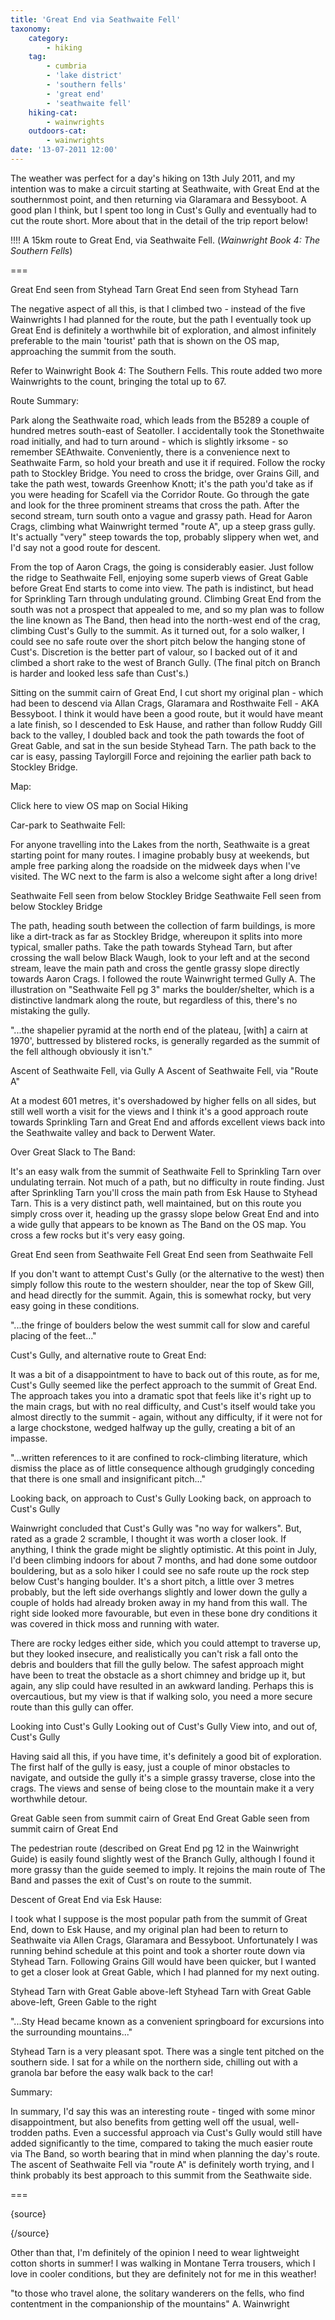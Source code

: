```yaml
---
title: 'Great End via Seathwaite Fell'
taxonomy:
    category:
        - hiking
    tag:
        - cumbria
        - 'lake district'
        - 'southern fells'
        - 'great end'
        - 'seathwaite fell'
    hiking-cat:
        - wainwrights
    outdoors-cat:
        - wainwrights
date: '13-07-2011 12:00'
---
```


The weather was perfect for a day's hiking on 13th July 2011, and my intention was to make a circuit starting at Seathwaite, with Great End at the southernmost point, and then returning via Glaramara and Bessyboot. A good plan I think, but I spent too long in Cust's Gully and eventually had to cut the route short. More about that in the detail of the trip report below!

!!!! A 15km route to Great End, via Seathwaite Fell. (*Wainwright Book 4: The Southern Fells*)

===

Great End seen from Styhead Tarn
Great End seen from Styhead Tarn

The negative aspect of all this, is that I climbed two - instead of the five Wainwrights I had planned for the route, but the path I eventually took up Great End is definitely a worthwhile bit of exploration, and almost infinitely preferable to the main 'tourist' path that is shown on the OS map, approaching the summit from the south.

Refer to Wainwright Book 4: The Southern Fells. This route added two more Wainwrights to the count, bringing the total up to 67.

Route Summary:

Park along the Seathwaite road, which leads from the B5289 a couple of hundred metres south-east of Seatoller. I accidentally took the Stonethwaite road initially, and had to turn around - which is slightly irksome - so remember SEAthwaite. Conveniently, there is a convenience next to Seathwaite Farm, so hold your breath and use it if required. Follow the rocky path to Stockley Bridge. You need to cross the bridge, over Grains Gill, and take the path west, towards Greenhow Knott; it's the path you'd take as if you were heading for Scafell via the Corridor Route. Go through the gate and look for the three prominent streams that cross the path. After the second stream, turn south onto a vague and grassy path. Head for Aaron Crags, climbing what Wainwright termed "route A", up a steep grass gully. It's actually "very" steep towards the top, probably slippery when wet, and I'd say not a good route for descent.

From the top of Aaron Crags, the going is considerably easier. Just follow the ridge to Seathwaite Fell, enjoying some superb views of Great Gable before Great End starts to come into view. The path is indistinct, but head for Sprinkling Tarn through undulating ground. Climbing Great End from the south was not a prospect that appealed to me, and so my plan was to follow the line known as The Band, then head into the north-west end of the crag, climbing Cust's Gully to the summit. As it turned out, for a solo walker, I could see no safe route over the short pitch below the hanging stone of Cust's. Discretion is the better part of valour, so I backed out of it and climbed a short rake to the west of Branch Gully. (The final pitch on Branch is harder and looked less safe than Cust's.)

Sitting on the summit cairn of Great End, I cut short my original plan - which had been to descend via Allan Crags, Glaramara and Rosthwaite Fell - AKA Bessyboot. I think it would have been a good route, but it would have meant a late finish, so I descended to Esk Hause, and rather than follow Ruddy Gill back to the valley, I doubled back and took the path towards the foot of Great Gable, and sat in the sun beside Styhead Tarn. The path back to the car is easy, passing Taylorgill Force and rejoining the earlier path back to Stockley Bridge.

Map:

Click here to view OS map on Social Hiking

Car-park to Seathwaite Fell:

For anyone travelling into the Lakes from the north, Seathwaite is a great starting point for many routes. I imagine probably busy at weekends, but ample free parking along the roadside on the midweek days when I've visited. The WC next to the farm is also a welcome sight after a long drive!

Seathwaite Fell seen from below Stockley Bridge
Seathwaite Fell seen from below Stockley Bridge

The path, heading south between the collection of farm buildings, is more like a dirt-track as far as Stockley Bridge, whereupon it splits into more typical, smaller paths. Take the path towards Styhead Tarn, but after crossing the wall below Black Waugh, look to your left and at the second stream, leave the main path and cross the gentle grassy slope directly towards Aaron Crags. I followed the route Wainwright termed Gully A. The illustration on "Seathwaite Fell pg 3" marks the boulder/shelter, which is a distinctive landmark along the route, but regardless of this, there's no mistaking the gully.

"...the shapelier pyramid at the north end of the plateau, [with] a cairn at 1970', buttressed by blistered rocks, is generally regarded as the summit of the fell although obviously it isn't."

Ascent of Seathwaite Fell, via Gully A
Ascent of Seathwaite Fell, via "Route A"

At a modest 601 metres, it's overshadowed by higher fells on all sides, but still well worth a visit for the views and I think it's a good approach route towards Sprinkling Tarn and Great End and affords excellent views back into the Seathwaite valley and back to Derwent Water.

Over Great Slack to The Band:

It's an easy walk from the summit of Seathwaite Fell to Sprinkling Tarn over undulating terrain. Not much of a path, but no difficulty in route finding. Just after Sprinkling Tarn you'll cross the main path from Esk Hause to Styhead Tarn. This is a very distinct path, well maintained, but on this route you simply cross over it, heading up the grassy slope below Great End and into a wide gully that appears to be known as The Band on the OS map. You cross a few rocks but it's very easy going.

Great End seen from Seathwaite Fell
Great End seen from Seathwaite Fell

If you don't want to attempt Cust's Gully (or the alternative to the west) then simply follow this route to the western shoulder, near the top of Skew Gill, and head directly for the summit. Again, this is somewhat rocky, but very easy going in these conditions.

"...the fringe of boulders below the west summit call for slow and careful placing of the feet..."

Cust's Gully, and alternative route to Great End:

It was a bit of a disappointment to have to back out of this route, as for me, Cust's Gully seemed like the perfect approach to the summit of Great End. The approach takes you into a dramatic spot that feels like it's right up to the main crags, but with no real difficulty, and Cust's itself would take you almost directly to the summit - again, without any difficulty, if it were not for a large chockstone, wedged halfway up the gully, creating a bit of an impasse.

"...written references to it are confined to rock-climbing literature, which dismiss the place as of little consequence although grudgingly conceding that there is one small and insignificant pitch..."

Looking back, on approach to Cust's Gully
Looking back, on approach to Cust's Gully

Wainwright concluded that Cust's Gully was "no way for walkers". But, rated as a grade 2 scramble, I thought it was worth a closer look. If anything, I think the grade might be slightly optimistic. At this point in July, I'd been climbing indoors for about 7 months, and had done some outdoor bouldering, but as a solo hiker I could see no safe route up the rock step below Cust's hanging boulder. It's a short pitch, a little over 3 metres probably, but the left side overhangs slightly and lower down the gully a couple of holds had already broken away in my hand from this wall. The right side looked more favourable, but even in these bone dry conditions it was covered in thick moss and running with water.

There are rocky ledges either side, which you could attempt to traverse up, but they looked insecure, and realistically you can't risk a fall onto the debris and boulders that fill the gully below. The safest approach might have been to treat the obstacle as a short chimney and bridge up it, but again, any slip could have resulted in an awkward landing. Perhaps this is overcautious, but my view is that if walking solo, you need a more secure route than this gully can offer.

Looking into Cust's Gully    Looking out of Cust's Gully
View into, and out of, Cust's Gully

Having said all this, if you have time, it's definitely a good bit of exploration. The first half of the gully is easy, just a couple of minor obstacles to navigate, and outside the gully it's a simple grassy traverse, close into the crags. The views and sense of being close to the mountain make it a very worthwhile detour.

Great Gable seen from summit cairn of Great End
Great Gable seen from summit cairn of Great End

The pedestrian route (described on Great End pg 12 in the Wainwright Guide) is easily found slightly west of the Branch Gully, although I found it more grassy than the guide seemed to imply. It rejoins the main route of The Band and passes the exit of Cust's on route to the summit.

Descent of Great End via Esk Hause:

I took what I suppose is the most popular path from the summit of Great End, down to Esk Hause, and my original plan had been to return to Seathwaite via Allen Crags, Glaramara and Bessyboot. Unfortunately I was running behind schedule at this point and took a shorter route down via Styhead Tarn. Following Grains Gill would have been quicker, but I wanted to get a closer look at Great Gable, which I had planned for my next outing.

Styhead Tarn with Great Gable above-left
Styhead Tarn with Great Gable above-left, Green Gable to the right

"...Sty Head became known as a convenient springboard for excursions into the surrounding mountains..."

Styhead Tarn is a very pleasant spot. There was a single tent pitched on the southern side. I sat for a while on the northern side, chilling out with a granola bar before the easy walk back to the car!

Summary:

In summary, I'd say this was an interesting route - tinged with some minor disappointment, but also benefits from getting well off the usual, well-trodden paths. Even a successful approach via Cust's Gully would still have added significantly to the time, compared to taking the much easier route via The Band, so worth bearing that in mind when planning the day's route. The ascent of Seathwaite Fell via "route A" is definitely worth trying, and I think probably its best approach to this summit from the Seathwaite side.

===

{source}

{/source}

Other than that, I'm definitely of the opinion I need to wear lightweight cotton shorts in summer! I was walking in Montane Terra trousers, which I love in cooler conditions, but they are definitely not for me in this weather!

"to those who travel alone, the solitary wanderers on the fells, who find contentment in the companionship of the mountains" A. Wainwright